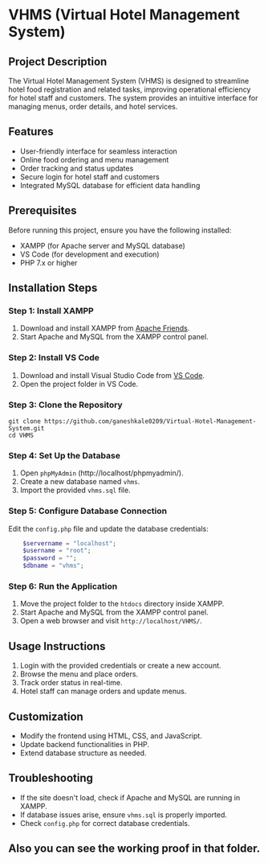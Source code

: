 # VHMS (Virtual Hotel Management System)

## Project Description
The Virtual Hotel Management System (VHMS) is designed to streamline hotel food registration and related tasks, improving operational efficiency for hotel staff and customers. The system provides an intuitive interface for managing menus, order details, and hotel services.

## Features
- User-friendly interface for seamless interaction
- Online food ordering and menu management
- Order tracking and status updates
- Secure login for hotel staff and customers
- Integrated MySQL database for efficient data handling

## Prerequisites
Before running this project, ensure you have the following installed:
- XAMPP (for Apache server and MySQL database)
- VS Code (for development and execution)
- PHP 7.x or higher

## Installation Steps
### Step 1: Install XAMPP
1. Download and install XAMPP from [Apache Friends](https://www.apachefriends.org/download.html).
2. Start Apache and MySQL from the XAMPP control panel.

### Step 2: Install VS Code
1. Download and install Visual Studio Code from [VS Code](https://code.visualstudio.com/).
2. Open the project folder in VS Code.

### Step 3: Clone the Repository

    git clone https://github.com/ganeshkale0209/Virtual-Hotel-Management-System.git
    cd VHMS


### Step 4: Set Up the Database
1. Open `phpMyAdmin` (http://localhost/phpmyadmin/).
2. Create a new database named `vhms`.
3. Import the provided `vhms.sql` file.

### Step 5: Configure Database Connection
Edit the `config.php` file and update the database credentials:
```php
    $servername = "localhost";
    $username = "root";
    $password = "";
    $dbname = "vhms";
```

### Step 6: Run the Application
1. Move the project folder to the `htdocs` directory inside XAMPP.
2. Start Apache and MySQL from the XAMPP control panel.
3. Open a web browser and visit `http://localhost/VHMS/`.

## Usage Instructions
1. Login with the provided credentials or create a new account.
2. Browse the menu and place orders.
3. Track order status in real-time.
4. Hotel staff can manage orders and update menus.

## Customization
- Modify the frontend using HTML, CSS, and JavaScript.
- Update backend functionalities in PHP.
- Extend database structure as needed.

## Troubleshooting
- If the site doesn't load, check if Apache and MySQL are running in XAMPP.
- If database issues arise, ensure `vhms.sql` is properly imported.
- Check `config.php` for correct database credentials.

## Also you can see the working proof in that folder.
